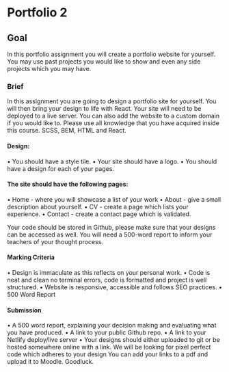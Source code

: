 # Portfolio 2

## Goal
In this portfolio assignment you will create a portfolio website for yourself. You may use past
projects you would like to show and even any side projects which you may have.

### Brief
In this assignment you are going to design a portfolio site for yourself. You will then bring your
design to life with React. Your site will need to be deployed to a live server. You can also add
the website to a custom domain if you would like to.
Please use all knowledge that you have acquired inside this course. SCSS, BEM, HTML and
React.

#### Design:
• You should have a style tile.
• Your site should have a logo.
• You should have a design for each of your pages.

#### The site should have the following pages:
• Home - where you will showcase a list of your work
• About - give a small description about yourself.
• CV - create a page which lists your experience.
• Contact - create a contact page which is validated.

Your code should be stored in Github, please make sure that your designs can be accessed as
well. You will need a 500-word report to inform your teachers of your thought process.

#### Marking Criteria
• Design is immaculate as this reflects on your personal work.
• Code is neat and clean no terminal errors, code is formatted and project is well
structured.
• Website is responsive, accessible and follows SEO practices.
• 500 Word Report

#### Submission
• A 500 word report, explaining your decision making and evaluating what you have
produced.
• A link to your public Github repo.
• A link to your Netlify deploy/live server
• Your designs should either uploaded to git or be hosted somewhere online with a link.
We will be looking for pixel perfect code which adheres to your design
You can add your links to a pdf and upload it to Moodle. Goodluck.
